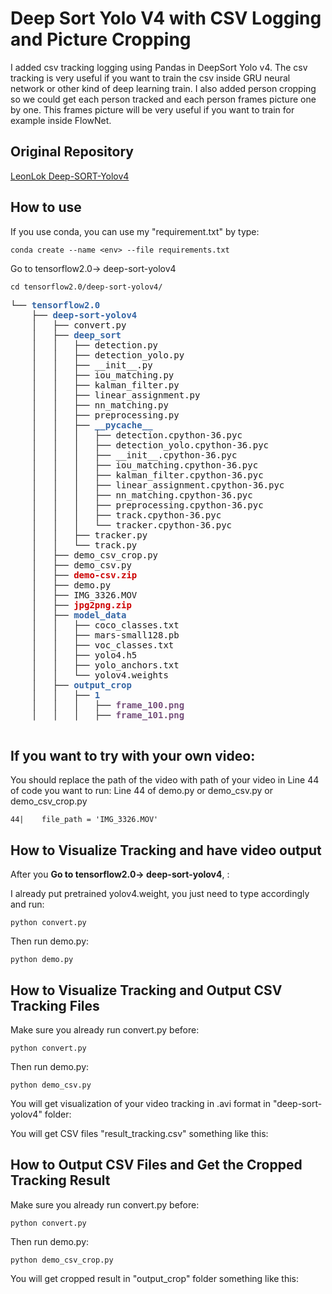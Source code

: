# Deep Sort Yolo V4 with CSV Logging and Picture Cropping

I added csv tracking logging using Pandas in DeepSort Yolo v4. The csv tracking is very useful if you want to train the csv inside GRU neural network or other kind of deep learning train. I also added person cropping so we could get each person tracked and each person frames picture one by one. This frames picture will be very useful if you want to train for example inside FlowNet.

## Original Repository
<a href="https://github.com/LeonLok/Deep-SORT-YOLOv4">LeonLok Deep-SORT-Yolov4</a>

## How to use

If you use conda, you can use my "requirement.txt" by type:
```
conda create --name <env> --file requirements.txt
```


Go to tensorflow2.0-> deep-sort-yolov4
```
cd tensorflow2.0/deep-sort-yolov4/
```

<pre>
└── <font color="#3465A4"><b>tensorflow2.0</b></font>
    ├── <font color="#3465A4"><b>deep-sort-yolov4</b></font>
    │   ├── convert.py
    │   ├── <font color="#3465A4"><b>deep_sort</b></font>
    │   │   ├── detection.py
    │   │   ├── detection_yolo.py
    │   │   ├── __init__.py
    │   │   ├── iou_matching.py
    │   │   ├── kalman_filter.py
    │   │   ├── linear_assignment.py
    │   │   ├── nn_matching.py
    │   │   ├── preprocessing.py
    │   │   ├── <font color="#3465A4"><b>__pycache__</b></font>
    │   │   │   ├── detection.cpython-36.pyc
    │   │   │   ├── detection_yolo.cpython-36.pyc
    │   │   │   ├── __init__.cpython-36.pyc
    │   │   │   ├── iou_matching.cpython-36.pyc
    │   │   │   ├── kalman_filter.cpython-36.pyc
    │   │   │   ├── linear_assignment.cpython-36.pyc
    │   │   │   ├── nn_matching.cpython-36.pyc
    │   │   │   ├── preprocessing.cpython-36.pyc
    │   │   │   ├── track.cpython-36.pyc
    │   │   │   └── tracker.cpython-36.pyc
    │   │   ├── tracker.py
    │   │   └── track.py
    │   ├── demo_csv_crop.py
    │   ├── demo_csv.py
    │   ├── <font color="#CC0000"><b>demo-csv.zip</b></font>
    │   ├── demo.py
    │   ├── IMG_3326.MOV
    │   ├── <font color="#CC0000"><b>jpg2png.zip</b></font>
    │   ├── <font color="#3465A4"><b>model_data</b></font>
    │   │   ├── coco_classes.txt
    │   │   ├── mars-small128.pb
    │   │   ├── voc_classes.txt
    │   │   ├── yolo4.h5
    │   │   ├── yolo_anchors.txt
    │   │   └── yolov4.weights
    │   ├── <font color="#3465A4"><b>output_crop</b></font>
    │   │   ├── <font color="#3465A4"><b>1</b></font>
    │   │   │   ├── <font color="#75507B"><b>frame_100.png</b></font>
    │   │   │   ├── <font color="#75507B"><b>frame_101.png</b></font>

</pre>

## If you want to try with your own video:
You should replace the path of the video with path of your video in Line 44 of code you want to run:
Line 44 of demo.py or demo_csv.py or demo_csv_crop.py

```
44|    file_path = 'IMG_3326.MOV'
```

## How to Visualize Tracking and have video output
After you <strong>Go to tensorflow2.0-> deep-sort-yolov4</strong>, :



I already put pretrained yolov4.weight, you just need to type
accordingly and run:
```
python convert.py
```
Then run demo.py:
```
python demo.py
```

## How to Visualize Tracking and Output CSV Tracking Files
Make sure you already run convert.py before:
```
python convert.py
```
Then run demo.py:
```
python demo_csv.py
```
You will get visualization of your video tracking in .avi format in "deep-sort-yolov4" folder:


You will get CSV files "result_tracking.csv" something like this:



## How to Output CSV Files and Get the Cropped Tracking Result
Make sure you already run convert.py before:
```
python convert.py
```
Then run demo.py:
```
python demo_csv_crop.py
```

You will get cropped result in "output_crop" folder something like this:
